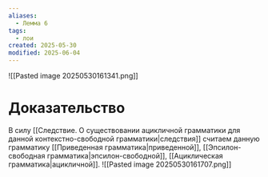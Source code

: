 ```yaml
---
aliases:
  - Лемма 6
tags:
  - лои
created: 2025-05-30
modified: 2025-06-04
---
```

![[Pasted image 20250530161341.png]]
# Доказательство
В силу [[Следствие. О существовании ацикличной грамматики для данной контекстно-свободной грамматики|следствия]] считаем данную грамматику [[Приведенная грамматика|приведенной]], [[Эпсилон-свободная грамматика|эпсилон-свободной]], [[Ациклическая грамматика|ацикличной]].
![[Pasted image 20250530161707.png]]
